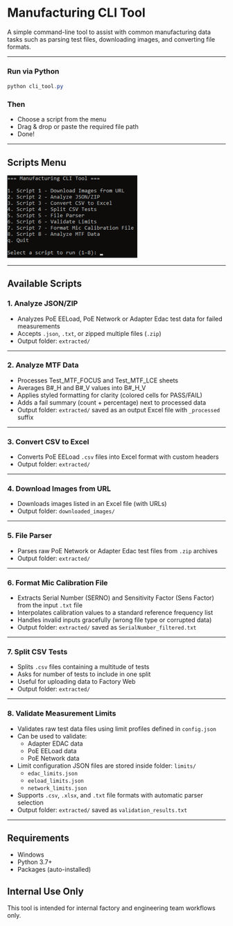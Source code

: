 # Manufacturing CLI Tool

A simple command-line tool to assist with common manufacturing data tasks such as parsing test files, downloading images, and converting file formats.

---
### Run via Python

```powershell
python cli_tool.py
```
### Then 

- Choose a script from the menu
- Drag & drop or paste the required file path
- Done!

---

## Scripts Menu

<img src="web_images/menu.png" alt="CLI Menu" width="300"/>

---

## Available Scripts

### 1. Analyze JSON/ZIP

- Analyzes PoE EELoad, PoE Network or Adapter Edac test data for failed measurements  
- Accepts `.json`, `.txt`, or zipped multiple files (`.zip`)  
- Output folder: `extracted/`

---

### 2. Analyze MTF Data

- Processes Test_MTF_FOCUS and Test_MTF_LCE sheets  
- Averages B#_H and B#_V values into B#_H_V  
- Applies styled formatting for clarity (colored cells for PASS/FAIL)  
- Adds a fail summary (count + percentage) next to processed data  
- Output folder: `extracted/` saved as an output Excel file with `_processed` suffix  

---

### 3. Convert CSV to Excel

- Converts PoE EELoad `.csv` files into Excel format with custom headers  
- Output folder: `extracted/`

---

### 4. Download Images from URL

- Downloads images listed in an Excel file (with URLs)  
- Output folder: `downloaded_images/`

---

### 5. File Parser

- Parses raw PoE Network or Adapter Edac test files from `.zip` archives  
- Output folder: `extracted/`

---

### 6. Format Mic Calibration File

- Extracts Serial Number (SERNO) and Sensitivity Factor (Sens Factor) from the input `.txt` file  
- Interpolates calibration values to a standard reference frequency list  
- Handles invalid inputs gracefully (wrong file type or corrupted data)  
- Output folder: `extracted/` saved as `SerialNumber_filtered.txt`

---

### 7. Split CSV Tests

- Splits `.csv` files containing a multitude of tests  
- Asks for number of tests to include in one split  
- Useful for uploading data to Factory Web  
- Output folder: `extracted/`  

---

### 8. Validate Measurement Limits

- Validates raw test data files using limit profiles defined in `config.json`  
- Can be used to validate:
  - Adapter EDAC data  
  - PoE EELoad data  
  - PoE Network data  
- Limit configuration JSON files are stored inside folder: `limits/`  
  - `edac_limits.json`  
  - `eeload_limits.json`  
  - `network_limits.json`  
- Supports `.csv`, `.xlsx`, and `.txt` file formats with automatic parser selection  
- Output folder: `extracted/` saved as `validation_results.txt`

---

## Requirements

- Windows
- Python 3.7+
- Packages (auto-installed)

## Internal Use Only

This tool is intended for internal factory and engineering team workflows only.
